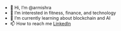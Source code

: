 - 👋 Hi, I’m @armishra
- 👀 I’m interested in fitness, finance, and technology
- 🌱 I’m currently learning about blockchain and AI
- 📫 How to reach me [LinkedIn](https://www.linkedin.com/in/archit72/)

<!---
armishra/armishra is a ✨ special ✨ repository because its `README.md` (this file) appears on your GitHub profile.
You can click the Preview link to take a look at your changes.
--->
